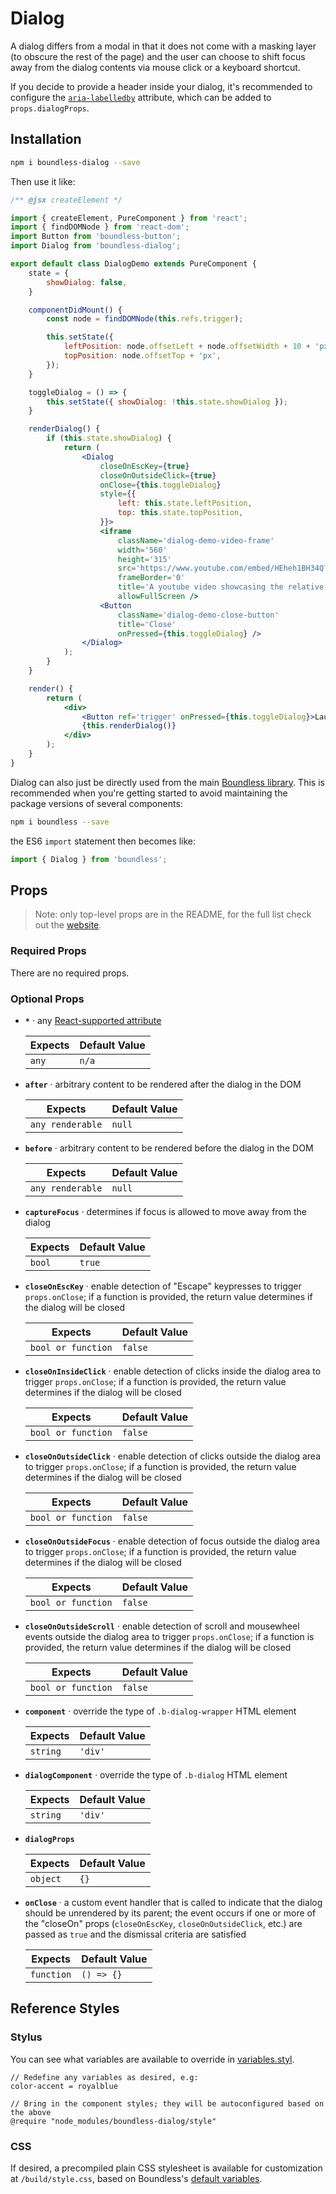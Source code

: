 <!---
THIS IS AN AUTOGENERATED FILE. EDIT PACKAGES/BOUNDLESS-DIALOG/INDEX.JS INSTEAD.
-->
# Dialog

A dialog differs from a modal in that it does not come with a masking layer (to obscure the rest of the page)
and the user can choose to shift focus away from the dialog contents via mouse click or a keyboard shortcut.

If you decide to provide a header inside your dialog, it's recommended to configure the [`aria-labelledby`](https://developer.mozilla.org/en-US/docs/Web/Accessibility/ARIA/ARIA_Techniques/Using_the_aria-labelledby_attribute) attribute, which can be added to `props.dialogProps`.

## Installation

```bash
npm i boundless-dialog --save
```

Then use it like:


```jsx
/** @jsx createElement */

import { createElement, PureComponent } from 'react';
import { findDOMNode } from 'react-dom';
import Button from 'boundless-button';
import Dialog from 'boundless-dialog';

export default class DialogDemo extends PureComponent {
    state = {
        showDialog: false,
    }

    componentDidMount() {
        const node = findDOMNode(this.refs.trigger);

        this.setState({
            leftPosition: node.offsetLeft + node.offsetWidth + 10 + 'px',
            topPosition: node.offsetTop + 'px',
        });
    }

    toggleDialog = () => {
        this.setState({ showDialog: !this.state.showDialog });
    }

    renderDialog() {
        if (this.state.showDialog) {
            return (
                <Dialog
                    closeOnEscKey={true}
                    closeOnOutsideClick={true}
                    onClose={this.toggleDialog}
                    style={{
                        left: this.state.leftPosition,
                        top: this.state.topPosition,
                    }}>
                    <iframe
                        className='dialog-demo-video-frame'
                        width='560'
                        height='315'
                        src='https://www.youtube.com/embed/HEheh1BH34Q?autoplay=1&showinfo=0&autohide=1'
                        frameBorder='0'
                        title='A youtube video showcasing the relative size of celestial objects.'
                        allowFullScreen />
                    <Button
                        className='dialog-demo-close-button'
                        title='Close'
                        onPressed={this.toggleDialog} />
                </Dialog>
            );
        }
    }

    render() {
        return (
            <div>
                <Button ref='trigger' onPressed={this.toggleDialog}>Launch Video</Button>
                {this.renderDialog()}
            </div>
        );
    }
}
```



Dialog can also just be directly used from the main [Boundless library](https://www.npmjs.com/package/boundless). This is recommended when you're getting started to avoid maintaining the package versions of several components:

```bash
npm i boundless --save
```

the ES6 `import` statement then becomes like:

```js
import { Dialog } from 'boundless';
```



## Props

> Note: only top-level props are in the README, for the full list check out the [website](https://boundless.js.org/Dialog).

### Required Props

There are no required props.


### Optional Props

- __`*`__ &middot; any [React-supported attribute](https://facebook.github.io/react/docs/tags-and-attributes.html#html-attributes)

  Expects | Default Value
  ---     | ---
  `any` | `n/a`

- __`after`__ &middot; arbitrary content to be rendered after the dialog in the DOM

  Expects | Default Value
  ---     | ---
  `any renderable` | `null`

- __`before`__ &middot; arbitrary content to be rendered before the dialog in the DOM

  Expects | Default Value
  ---     | ---
  `any renderable` | `null`

- __`captureFocus`__ &middot; determines if focus is allowed to move away from the dialog

  Expects | Default Value
  ---     | ---
  `bool` | `true`

- __`closeOnEscKey`__ &middot; enable detection of "Escape" keypresses to trigger `props.onClose`; if a function is provided, the return
  value determines if the dialog will be closed

  Expects | Default Value
  ---     | ---
  `bool or function` | `false`

- __`closeOnInsideClick`__ &middot; enable detection of clicks inside the dialog area to trigger `props.onClose`; if a function is provided, the return
  value determines if the dialog will be closed

  Expects | Default Value
  ---     | ---
  `bool or function` | `false`

- __`closeOnOutsideClick`__ &middot; enable detection of clicks outside the dialog area to trigger `props.onClose`; if a function is provided, the return
  value determines if the dialog will be closed

  Expects | Default Value
  ---     | ---
  `bool or function` | `false`

- __`closeOnOutsideFocus`__ &middot; enable detection of focus outside the dialog area to trigger `props.onClose`; if a function is provided, the return
  value determines if the dialog will be closed

  Expects | Default Value
  ---     | ---
  `bool or function` | `false`

- __`closeOnOutsideScroll`__ &middot; enable detection of scroll and mousewheel events outside the dialog area to trigger `props.onClose`; if a function
  is provided, the return value determines if the dialog will be closed

  Expects | Default Value
  ---     | ---
  `bool or function` | `false`

- __`component`__ &middot; override the type of `.b-dialog-wrapper` HTML element

  Expects | Default Value
  ---     | ---
  `string` | `'div'`

- __`dialogComponent`__ &middot; override the type of `.b-dialog` HTML element

  Expects | Default Value
  ---     | ---
  `string` | `'div'`

- __`dialogProps`__

  Expects | Default Value
  ---     | ---
  `object` | `{}`

- __`onClose`__ &middot; a custom event handler that is called to indicate that the dialog should be unrendered by its parent; the event occurs if one or more of the "closeOn" props (`closeOnEscKey`, `closeOnOutsideClick`, etc.) are passed as `true` and the dismissal criteria are satisfied

  Expects | Default Value
  ---     | ---
  `function` | `() => {}`


## Reference Styles
### Stylus
You can see what variables are available to override in [variables.styl](https://github.com/enigma-io/boundless/blob/master/variables.styl).

```stylus
// Redefine any variables as desired, e.g:
color-accent = royalblue

// Bring in the component styles; they will be autoconfigured based on the above
@require "node_modules/boundless-dialog/style"
```

### CSS
If desired, a precompiled plain CSS stylesheet is available for customization at `/build/style.css`, based on Boundless's [default variables](https://github.com/enigma-io/boundless/blob/master/variables.styl).

